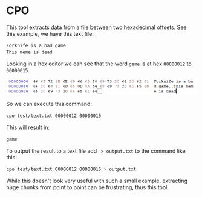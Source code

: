 # CPO

This tool extracts data from a file between two hexadecimal offsets. See this example, we have this text file:

```txt
Forknife is a bad game
This meme is dead
```

Looking in a hex editor we can see that the word `game` is at hex `00000012` to `00000015`.

![Image of the hex editor](docs/hex.png)

So we can execute this command:

```bash
cpo test/text.txt 00000012 00000015
```

This will result in:

```txt
game
```

To output the result to a text file add ` > output.txt` to the command like this:

```bash
cpo test/text.txt 00000012 00000015 > output.txt
```

While this doesn't look very useful with such a small example, extracting huge chunks from point to point can be frustrating, thus this tool.